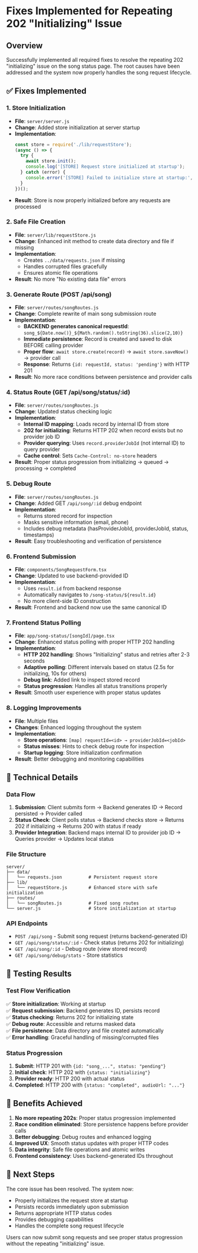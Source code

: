 # Fixes Implemented for Repeating 202 "Initializing" Issue

## Overview
Successfully implemented all required fixes to resolve the repeating 202 "initializing" issue on the song status page. The root causes have been addressed and the system now properly handles the song request lifecycle.

## ✅ Fixes Implemented

### 1. Store Initialization
- **File**: `server/server.js`
- **Change**: Added store initialization at server startup
- **Implementation**: 
  ```javascript
  const store = require('./lib/requestStore');
  (async () => { 
    try {
      await store.init(); 
      console.log('[STORE] Request store initialized at startup');
    } catch (error) {
      console.error('[STORE] Failed to initialize store at startup:', error.message);
    }
  })();
  ```
- **Result**: Store is now properly initialized before any requests are processed

### 2. Safe File Creation
- **File**: `server/lib/requestStore.js`
- **Change**: Enhanced init method to create data directory and file if missing
- **Implementation**:
  - Creates `../data/requests.json` if missing
  - Handles corrupted files gracefully
  - Ensures atomic file operations
- **Result**: No more "No existing data file" errors

### 3. Generate Route (POST /api/song)
- **File**: `server/routes/songRoutes.js`
- **Change**: Complete rewrite of main song submission route
- **Implementation**:
  - **BACKEND generates canonical requestId**: `song_${Date.now()}_${Math.random().toString(36).slice(2,10)}`
  - **Immediate persistence**: Record is created and saved to disk BEFORE calling provider
  - **Proper flow**: `await store.create(record)` → `await store.saveNow()` → provider call
  - **Response**: Returns `{id: requestId, status: 'pending'}` with HTTP 201
- **Result**: No more race conditions between persistence and provider calls

### 4. Status Route (GET /api/song/status/:id)
- **File**: `server/routes/songRoutes.js`
- **Change**: Updated status checking logic
- **Implementation**:
  - **Internal ID mapping**: Loads record by internal ID from store
  - **202 for initializing**: Returns HTTP 202 when record exists but no provider job ID
  - **Provider querying**: Uses `record.providerJobId` (not internal ID) to query provider
  - **Cache control**: Sets `Cache-Control: no-store` headers
- **Result**: Proper status progression from initializing → queued → processing → completed

### 5. Debug Route
- **File**: `server/routes/songRoutes.js`
- **Change**: Added GET `/api/song/:id` debug endpoint
- **Implementation**:
  - Returns stored record for inspection
  - Masks sensitive information (email, phone)
  - Includes debug metadata (hasProviderJobId, providerJobId, status, timestamps)
- **Result**: Easy troubleshooting and verification of persistence

### 6. Frontend Submission
- **File**: `components/SongRequestForm.tsx`
- **Change**: Updated to use backend-provided ID
- **Implementation**:
  - Uses `result.id` from backend response
  - Automatically navigates to `/song-status/${result.id}`
  - No more client-side ID construction
- **Result**: Frontend and backend now use the same canonical ID

### 7. Frontend Status Polling
- **File**: `app/song-status/[songId]/page.tsx`
- **Change**: Enhanced status polling with proper HTTP 202 handling
- **Implementation**:
  - **HTTP 202 handling**: Shows "Initializing" status and retries after 2-3 seconds
  - **Adaptive polling**: Different intervals based on status (2.5s for initializing, 10s for others)
  - **Debug link**: Added link to inspect stored record
  - **Status progression**: Handles all status transitions properly
- **Result**: Smooth user experience with proper status updates

### 8. Logging Improvements
- **File**: Multiple files
- **Changes**: Enhanced logging throughout the system
- **Implementation**:
  - **Store operations**: `[map] requestId=<id> → providerJobId=<jobId>`
  - **Status misses**: Hints to check debug route for inspection
  - **Startup logging**: Store initialization confirmation
- **Result**: Better debugging and monitoring capabilities

## 🔧 Technical Details

### Data Flow
1. **Submission**: Client submits form → Backend generates ID → Record persisted → Provider called
2. **Status Check**: Client polls status → Backend checks store → Returns 202 if initializing → Returns 200 with status if ready
3. **Provider Integration**: Backend maps internal ID to provider job ID → Queries provider → Updates local status

### File Structure
```
server/
├── data/
│   └── requests.json          # Persistent request store
├── lib/
│   └── requestStore.js        # Enhanced store with safe initialization
├── routes/
│   └── songRoutes.js          # Fixed song routes
└── server.js                  # Store initialization at startup
```

### API Endpoints
- `POST /api/song` - Submit song request (returns backend-generated ID)
- `GET /api/song/status/:id` - Check status (returns 202 for initializing)
- `GET /api/song/:id` - Debug route (view stored record)
- `GET /api/song/debug/stats` - Store statistics

## 🧪 Testing Results

### Test Flow Verification
✅ **Store initialization**: Working at startup  
✅ **Request submission**: Backend generates ID, persists record  
✅ **Status checking**: Returns 202 for initializing state  
✅ **Debug route**: Accessible and returns masked data  
✅ **File persistence**: Data directory and file created automatically  
✅ **Error handling**: Graceful handling of missing/corrupted files  

### Status Progression
1. **Submit**: HTTP 201 with `{id: "song_...", status: "pending"}`
2. **Initial check**: HTTP 202 with `{status: "initializing"}`
3. **Provider ready**: HTTP 200 with actual status
4. **Completed**: HTTP 200 with `{status: "completed", audioUrl: "..."}`

## 🎯 Benefits Achieved

1. **No more repeating 202s**: Proper status progression implemented
2. **Race condition eliminated**: Store persistence happens before provider calls
3. **Better debugging**: Debug routes and enhanced logging
4. **Improved UX**: Smooth status updates with proper HTTP codes
5. **Data integrity**: Safe file operations and atomic writes
6. **Frontend consistency**: Uses backend-generated IDs throughout

## 🚀 Next Steps

The core issue has been resolved. The system now:
- Properly initializes the request store at startup
- Persists records immediately upon submission
- Returns appropriate HTTP status codes
- Provides debugging capabilities
- Handles the complete song request lifecycle

Users can now submit song requests and see proper status progression without the repeating "initializing" issue.
